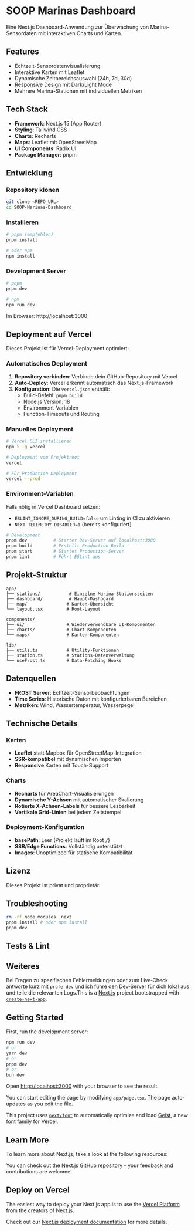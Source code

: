 # SOOP Marinas Dashboard

Eine Next.js Dashboard-Anwendung zur Überwachung von Marina-Sensordaten mit interaktiven Charts und Karten.

## Features

- Echtzeit-Sensordatenvisualisierung
- Interaktive Karten mit Leaflet
- Dynamische Zeitbereichsauswahl (24h, 7d, 30d)
- Responsive Design mit Dark/Light Mode
- Mehrere Marina-Stationen mit individuellen Metriken

## Tech Stack

- **Framework**: Next.js 15 (App Router)
- **Styling**: Tailwind CSS
- **Charts**: Recharts
- **Maps**: Leaflet mit OpenStreetMap
- **UI Components**: Radix UI
- **Package Manager**: pnpm

## Entwicklung

### Repository klonen

```bash
git clone <REPO_URL>
cd SOOP-Marinas-Dashboard
```

### Installieren

```bash
# pnpm (empfohlen)
pnpm install

# oder npm
npm install
```

### Development Server

```bash
# pnpm
pnpm dev

# npm
npm run dev
```

Im Browser: http://localhost:3000

## Deployment auf Vercel

Dieses Projekt ist für Vercel-Deployment optimiert:

### Automatisches Deployment

1. **Repository verbinden**: Verbinde dein GitHub-Repository mit Vercel
2. **Auto-Deploy**: Vercel erkennt automatisch das Next.js-Framework
3. **Konfiguration**: Die `vercel.json` enthält:
   - Build-Befehl: `pnpm build`
   - Node.js Version: 18
   - Environment-Variablen
   - Function-Timeouts und Routing

### Manuelles Deployment

```bash
# Vercel CLI installieren
npm i -g vercel

# Deployment vom Projektroot
vercel

# Für Production-Deployment
vercel --prod
```

### Environment-Variablen

Falls nötig in Vercel Dashboard setzen:
- `ESLINT_IGNORE_DURING_BUILD=false` um Linting in CI zu aktivieren
- `NEXT_TELEMETRY_DISABLED=1` (bereits konfiguriert)

```bash
# Development
pnpm dev          # Startet Dev-Server auf localhost:3000
pnpm build        # Erstellt Production-Build
pnpm start        # Startet Production-Server
pnpm lint         # Führt ESLint aus
```

## Projekt-Struktur

```
app/
├── stations/           # Einzelne Marina-Stationsseiten
├── dashboard/          # Haupt-Dashboard
├── map/               # Karten-Übersicht
└── layout.tsx         # Root-Layout

components/
├── ui/                # Wiederverwendbare UI-Komponenten
├── charts/            # Chart-Komponenten
└── maps/              # Karten-Komponenten

lib/
├── utils.ts           # Utility-Funktionen
├── station.ts         # Stations-Datenverwaltung
└── useFrost.ts        # Data-Fetching Hooks
```

## Datenquellen

- **FROST Server**: Echtzeit-Sensorbeobachtungen
- **Time Series**: Historische Daten mit konfigurierbaren Bereichen
- **Metriken**: Wind, Wassertemperatur, Wasserpegel

## Technische Details

### Karten
- **Leaflet** statt Mapbox für OpenStreetMap-Integration
- **SSR-kompatibel** mit dynamischen Importen
- **Responsive** Karten mit Touch-Support

### Charts
- **Recharts** für AreaChart-Visualisierungen
- **Dynamische Y-Achsen** mit automatischer Skalierung
- **Rotierte X-Achsen-Labels** für bessere Lesbarkeit
- **Vertikale Grid-Linien** bei jedem Zeitstempel

### Deployment-Konfiguration
- **basePath**: Leer (Projekt läuft im Root `/`)
- **SSR/Edge Functions**: Vollständig unterstützt
- **Images**: Unoptimized für statische Kompatibilität

## Lizenz

Dieses Projekt ist privat und proprietär.

## Troubleshooting
```bash
rm -rf node_modules .next
pnpm install # oder npm install
pnpm dev
```

## Tests & Lint

## Weiteres


Bei Fragen zu spezifischen Fehlermeldungen oder zum Live‑Check antworte kurz mit `prüfe dev` und ich führe den Dev‑Server für dich lokal aus und teile die relevanten Logs.This is a [Next.js](https://nextjs.org) project bootstrapped with [`create-next-app`](https://nextjs.org/docs/app/api-reference/cli/create-next-app).

## Getting Started

First, run the development server:

```bash
npm run dev
# or
yarn dev
# or
pnpm dev
# or
bun dev
```

Open [http://localhost:3000](http://localhost:3000) with your browser to see the result.

You can start editing the page by modifying `app/page.tsx`. The page auto-updates as you edit the file.

This project uses [`next/font`](https://nextjs.org/docs/app/building-your-application/optimizing/fonts) to automatically optimize and load [Geist](https://vercel.com/font), a new font family for Vercel.

## Learn More

To learn more about Next.js, take a look at the following resources:


You can check out [the Next.js GitHub repository](https://github.com/vercel/next.js) - your feedback and contributions are welcome!

## Deploy on Vercel

The easiest way to deploy your Next.js app is to use the [Vercel Platform](https://vercel.com/new?utm_medium=default-template&filter=next.js&utm_source=create-next-app&utm_campaign=create-next-app-readme) from the creators of Next.js.

Check out our [Next.js deployment documentation](https://nextjs.org/docs/app/building-your-application/deploying) for more details.
